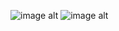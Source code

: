 ![image alt](<img width="375" height="829" alt="image" src="https://github.com/user-attachments/assets/72582e59-1164-4c6d-972e-3b44eafcda04" />)
![image alt](<img width="370" height="794" alt="image" src="https://github.com/user-attachments/assets/b3847724-a147-4c26-9693-b2266a563e7e" />)
